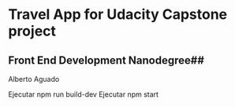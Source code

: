 # Travel App for Udacity Capstone project #
## Front End Development Nanodegree##
Alberto Aguado

Ejecutar npm run build-dev
Ejecutar npm start